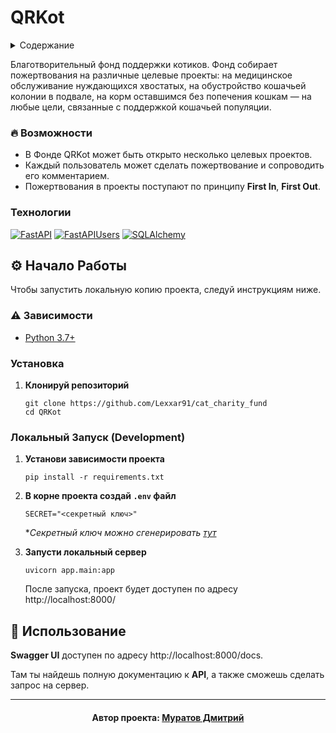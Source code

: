 # QRKot

<details>
  <summary>Содержание</summary>
  <ul>
    <li>
      <a href="#описание">Описание</a>
      <ul>
        <li><a href="#-возможности">Возможности</a></li>
        <li><a href="#технологии">Технологии</a></li>
      </ul>
    </li>
    <li>
      <a href="#-начало-работы">Начало работы</a>
      <ul>
          <li><a href="#-зависимости">Зависимости</a></li>
          <li><a href="#установка">Установка</a></li>
          <li><a href="#локальный-запуск-development">Локальный запуск</a></li>
      </ul>
    </li>
    <li><a href="#-использование">Использование</a></li>
   </ul>
</details>

<a name="описание"></a>

Благотворительный фонд поддержки котиков.
Фонд собирает пожертвования на различные целевые проекты:
на медицинское обслуживание нуждающихся хвостатых,
на обустройство кошачьей колонии в подвале,
на корм оставшимся без попечения кошкам — на любые цели,
связанные с поддержкой кошачьей популяции.

### 🔥 Возможности

- В Фонде QRKot может быть открыто несколько целевых проектов.
- Каждый пользователь может сделать пожертвование и сопроводить его
  комментарием.
- Пожертвования в проекты поступают по принципу **First In**, **First Out**.

### Технологии

[![FastAPI][FastAPI-badge]][FastAPI-url]
[![FastAPIUsers][FastAPIUsers-badge]][FastAPIUsers-url]
[![SQLAlchemy][SQLAlchemy-badge]][SQLAlchemy-url]


## ⚙ Начало Работы

Чтобы запустить локальную копию проекта, следуй инструкциям ниже.

### ⚠ Зависимости

- [Python 3.7+][Python-url]

### Установка

1. **Клонируй репозиторий**

   ```shell
   git clone https://github.com/Lexxar91/cat_charity_fund
   cd QRKot
   ```

### Локальный Запуск (Development)

1. **Установи зависимости проекта**

    ```shell
    pip install -r requirements.txt
    ``` 
2. **В корне проекта создай `.env` файл**

    ```dotenv
    SECRET="<секретный ключ>"
    ```

   **Секретный ключ можно сгенерировать [тут](https://djecrety.ir/)*

3. **Запусти локальный сервер**

    ```shell
    uvicorn app.main:app
    ```

   После запуска, проект будет доступен по адресу http://localhost:8000/

## 👀 Использование

**Swagger UI** доступен по адресу http://localhost:8000/docs.

Там ты найдешь полную документацию к **API**, а также сможешь сделать запрос на
сервер.

---

<h4 align="center">
Автор проекта: <a href="https://github.com/Lexxar91">Муратов Дмитрий</a>
</h4>

[Python-url]: https://www.python.org/

[FastAPI-badge]: https://img.shields.io/badge/FastAPI-005571?style=for-the-badge&logo=fastapi

[FastAPI-url]: https://fastapi.tiangolo.com/

[FastAPIUsers-badge]: https://img.shields.io/badge/FastAPI%20Users-ef5552?style=for-the-badge

[FastAPIUsers-url]: https://fastapi-users.github.io/fastapi-users

[SQLAlchemy-badge]: https://img.shields.io/badge/sqlalchemy-fbfbfb?style=for-the-badge

[SQLAlchemy-url]: https://www.sqlalchemy.org/
